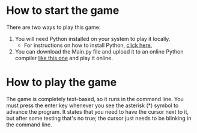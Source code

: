 # How to start the game
There are two ways to play this game:
1. You will need Python installed on your system to play it locally.
    - For instructions on how to install Python, [click here.](https://kinsta.com/knowledgebase/install-python/)
2. You can download the Main.py file and upload it to an online Python compiler [like this one](https://www.online-python.com/) and play it online.

# How to play the game
The game is completely text-based, so it runs in the command line.  You must press the enter key whenever you see the asterisk (*) symbol to advance the program.  It states that you need to have the cursor next to it, but after some testing that's no true; the cursor just needs to be blinking in the command line.
